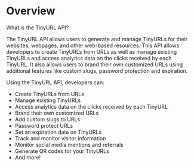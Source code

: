 # Overview

What is the TinyURL API?

The TinyURL API allows users to generate and manage TinyURLs for their websites, webpages, and other web-based resources. This API allows developers to create TinyURLs from URLs as well as manage existing TinyURLs and access analytics data on the clicks received by each TinyURL. It also allows users to brand their own customized URLs using additional features like custom slugs, password protection and expiration.

Using the TinyURL API, developers can:

- Create TinyURLs from URLs
- Manage existing TinyURLs
- Access analytics data on the clicks received by each TinyURL
- Brand their own customized URLs
- Add custom slugs to URLs
- Password protect URLs
- Set an expiration date on TinyURLs
- Track and monitor visitor information
- Monitor social media mentions and referrals
- Generate QR codes for your TinyURLs
- And more!
